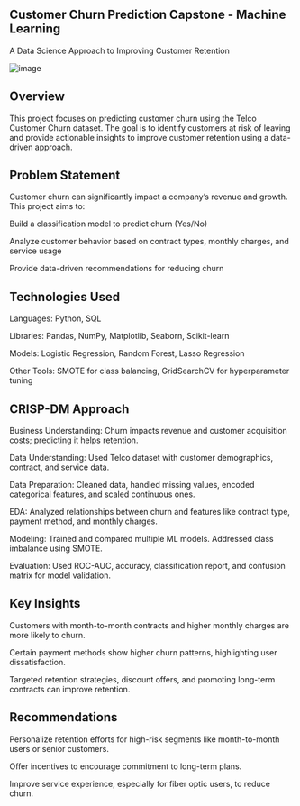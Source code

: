 ## Customer Churn Prediction Capstone - Machine Learning
A Data Science Approach to Improving Customer Retention

![image](https://github.com/user-attachments/assets/032e61a3-793b-4253-896a-801b8e1637c2)

## Overview
This project focuses on predicting customer churn using the Telco Customer Churn dataset. The goal is to identify customers at risk of leaving and provide actionable insights to improve customer retention using a data-driven approach.

## Problem Statement
Customer churn can significantly impact a company’s revenue and growth. This project aims to:

Build a classification model to predict churn (Yes/No)

Analyze customer behavior based on contract types, monthly charges, and service usage

Provide data-driven recommendations for reducing churn

## Technologies Used
Languages: Python, SQL

Libraries: Pandas, NumPy, Matplotlib, Seaborn, Scikit-learn

Models: Logistic Regression, Random Forest, Lasso Regression

Other Tools: SMOTE for class balancing, GridSearchCV for hyperparameter tuning

## CRISP-DM Approach
Business Understanding: Churn impacts revenue and customer acquisition costs; predicting it helps retention.

Data Understanding: Used Telco dataset with customer demographics, contract, and service data.

Data Preparation: Cleaned data, handled missing values, encoded categorical features, and scaled continuous ones.

EDA: Analyzed relationships between churn and features like contract type, payment method, and monthly charges.

Modeling: Trained and compared multiple ML models. Addressed class imbalance using SMOTE.

Evaluation: Used ROC-AUC, accuracy, classification report, and confusion matrix for model validation.

## Key Insights
Customers with month-to-month contracts and higher monthly charges are more likely to churn.

Certain payment methods show higher churn patterns, highlighting user dissatisfaction.

Targeted retention strategies, discount offers, and promoting long-term contracts can improve retention.

## Recommendations
Personalize retention efforts for high-risk segments like month-to-month users or senior customers.

Offer incentives to encourage commitment to long-term plans.

Improve service experience, especially for fiber optic users, to reduce churn.

